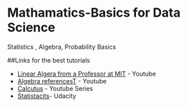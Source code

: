 # Mathamatics-Basics for Data Science 
Statistics , Algebra, Probability Basics  

##Links for the best tutorials

* [Linear Algera from a Professor at MIT](https://www.youtube.com/watch?v=ZK3O402wf1c&list=PLE7DDD91010BC51F8) - Youtube
* [Algebra referencesT](https://www.youtube.com/watch?v=w_Bl6xbvl3g&list=PLUl4u3cNGP60DHnW0T9njV2tNlcns2Feb) - Youtube
* [Calcutus](https://www.youtube.com/watch?v=WUvTyaaNkzM&list=PLZHQObOWTQDMsr9K-rj53DwVRMYO3t5Yr) - Youtube Series
* [Statistacits](https://classroom.udacity.com/courses/st101)- Udacity 
